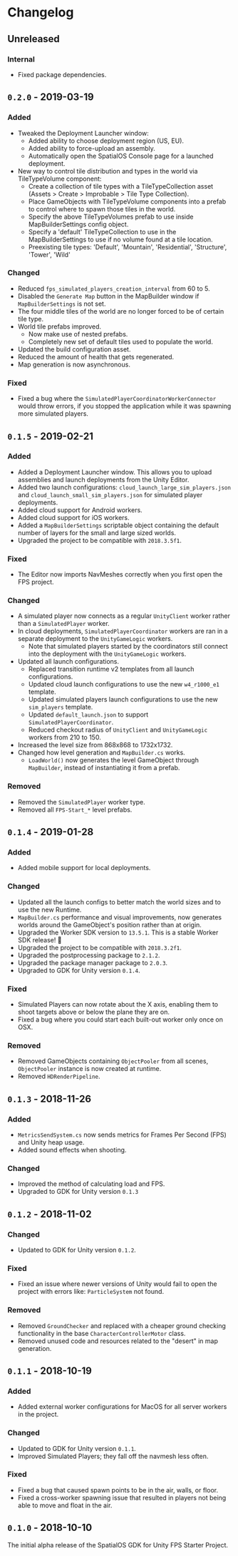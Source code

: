 # Changelog

## Unreleased

### Internal

- Fixed package dependencies.

## `0.2.0` - 2019-03-19

### Added

- Tweaked the Deployment Launcher window:
    - Added ability to choose deployment region (US, EU).
    - Added ability to force-upload an assembly.
    - Automatically open the SpatialOS Console page for a launched deployment.
- New way to control tile distribution and types in the world via TileTypeVolume component:
    - Create a collection of tile types with a TileTypeCollection asset (Assets > Create > Improbable > Tile Type Collection).
    - Place GameObjects with TileTypeVolume components into a prefab to control where to spawn those tiles in the world.
    - Specify the above TileTypeVolumes prefab to use inside MapBuilderSettings config object.
    - Specify a 'default' TileTypeCollection to use in the MapBuilderSettings to use if no volume found at a tile location.
    - Preexisting tile types: 'Default', 'Mountain', 'Residential', 'Structure', 'Tower', 'Wild'

### Changed

- Reduced `fps_simulated_players_creation_interval` from 60 to 5.
- Disabled the `Generate Map` button in the MapBuilder window if `MapBuilderSettings` is not set.
- The four middle tiles of the world are no longer forced to be of certain tile type.
- World tile prefabs improved.
	- Now make use of nested prefabs.
	- Completely new set of default tiles used to populate the world.
- Updated the build configuration asset.
- Reduced the amount of health that gets regenerated. 
- Map generation is now asynchronous.

### Fixed

- Fixed a bug where the `SimulatedPlayerCoordinatorWorkerConnector` would throw errors, if you stopped the application while it was spawning more simulated players.

## `0.1.5` - 2019-02-21

### Added

- Added a Deployment Launcher window. This allows you to upload assemblies and launch deployments from the Unity Editor.
- Added two launch configurations: `cloud_launch_large_sim_players.json` and `cloud_launch_small_sim_players.json` for simulated player deployments.
- Added cloud support for Android workers.
- Added cloud support for iOS workers.
- Added a `MapBuilderSettings` scriptable object containing the default number of layers for the small and large sized worlds.
- Upgraded the project to be compatible with `2018.3.5f1`.

### Fixed

- The Editor now imports NavMeshes correctly when you first open the FPS project.

### Changed

- A simulated player now connects as a regular `UnityClient` worker rather than a `SimulatedPlayer` worker.
- In cloud deployments, `SimulatedPlayerCoordinator` workers are ran in a separate deployment to the `UnityGameLogic` workers.
    - Note that simulated players started by the coordinators still connect into the deployment with the `UnityGameLogic` workers.
- Updated all launch configurations.
	- Replaced transition runtime v2 templates from all launch configurations.
	- Updated cloud launch configurations to use the new `w4_r1000_e1` template.
	- Updated simulated players launch configurations to use the new `sim_players` template.
	- Updated `default_launch.json` to support `SimulatedPlayerCoordinator`.
	- Reduced checkout radius of `UnityClient` and `UnityGameLogic` workers from 210 to 150.
- Increased the level size from 868x868 to 1732x1732.
- Changed how level generation and `MapBuilder.cs` works.
	- `LoadWorld()` now generates the level GameObject through `MapBuilder`, instead of instantiating it from a prefab.

### Removed

- Removed the `SimulatedPlayer` worker type.
- Removed all `FPS-Start_*` level prefabs.

## `0.1.4` - 2019-01-28

### Added

- Added mobile support for local deployments.

### Changed

- Updated all the launch configs to better match the world sizes and to use the new Runtime.
- `MapBuilder.cs` performance and visual improvements, now generates worlds around the GameObject's position rather than at origin.
- Upgraded the Worker SDK version to `13.5.1`. This is a stable Worker SDK release! :tada:
- Upgraded the project to be compatible with `2018.3.2f1`.
- Upgraded the postprocessing package to `2.1.2`.
- Upgraded the package manager package to `2.0.3`.
- Upgraded to GDK for Unity version `0.1.4`.

### Fixed

- Simulated Players can now rotate about the X axis, enabling them to shoot targets above or below the plane they are on.
- Fixed a bug where you could start each built-out worker only once on OSX.

### Removed

- Removed GameObjects containing `ObjectPooler` from all scenes, `ObjectPooler` instance is now created at runtime.
- Removed `HDRenderPipeline`.

## `0.1.3` - 2018-11-26

### Added

- `MetricsSendSystem.cs` now sends metrics for Frames Per Second (FPS) and Unity heap usage.
- Added sound effects when shooting.

### Changed

- Improved the method of calculating load and FPS.
- Upgraded to GDK for Unity version `0.1.3`

## `0.1.2` - 2018-11-02

### Changed

- Updated to GDK for Unity version `0.1.2`.

### Fixed

- Fixed an issue where newer versions of Unity would fail to open the project with errors like: `ParticleSystem` not found.

### Removed

- Removed `GroundChecker` and replaced with a cheaper ground checking functionality in the base `CharacterControllerMotor` class.
- Removed unused code and resources related to the "desert" in map generation.

## `0.1.1` - 2018-10-19

### Added

- Added external worker configurations for MacOS for all server workers in the project.

### Changed

- Updated to GDK for Unity version `0.1.1`.
- Improved Simulated Players; they fall off the navmesh less often.

### Fixed

- Fixed a bug that caused spawn points to be in the air, walls, or floor.
- Fixed a cross-worker spawning issue that resulted in players not being able to move and float in the air.

## `0.1.0` - 2018-10-10

The initial alpha release of the SpatialOS GDK for Unity FPS Starter Project.
